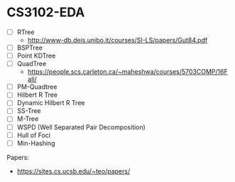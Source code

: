# CS3102-EDA

- [ ] RTree
    - http://www-db.deis.unibo.it/courses/SI-LS/papers/Gut84.pdf
- [ ] BSPTree
- [ ] Point KDTree
- [ ] QuadTree
    - https://people.scs.carleton.ca/~maheshwa/courses/5703COMP/16Fall/
- [ ] PM-Quadtree
- [ ] Hilbert R Tree
- [ ] Dynamic Hilbert R Tree
- [ ] SS-Tree
- [ ] M-Tree
- [ ] WSPD (Well Separated Pair Decomposition)
- [ ] Hull of Foci
- [ ] Min-Hashing

Papers:
- https://sites.cs.ucsb.edu/~teo/papers/